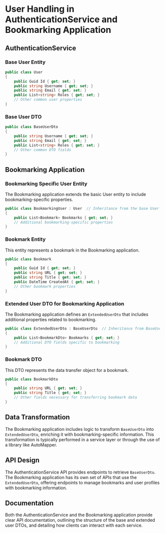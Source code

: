 
# User Handling in AuthenticationService and Bookmarking Application

## AuthenticationService

### Base User Entity

```csharp
public class User
{
    public Guid Id { get; set; }
    public string Username { get; set; }
    public string Email { get; set; }
    public List<string> Roles { get; set; }
    // Other common user properties
}
```

### Base User DTO

```csharp
public class BaseUserDto
{
    public string Username { get; set; }
    public string Email { get; set; }
    public List<string> Roles { get; set; }
    // Other common DTO fields
}
```

## Bookmarking Application

### Bookmarking Specific User Entity

The Bookmarking application extends the basic User entity to include bookmarking-specific properties.

```csharp
public class BookmarkingUser : User  // Inheritance from the base User entity
{
    public List<Bookmark> Bookmarks { get; set; }
    // Additional bookmarking-specific properties
}
```

### Bookmark Entity

This entity represents a bookmark in the Bookmarking application.

```csharp
public class Bookmark
{
    public Guid Id { get; set; }
    public string URL { get; set; }
    public string Title { get; set; }
    public DateTime CreatedAt { get; set; }
    // Other bookmark properties
}
```

### Extended User DTO for Bookmarking Application

The Bookmarking application defines an `ExtendedUserDto` that includes additional properties related to bookmarking.

```csharp
public class ExtendedUserDto : BaseUserDto  // Inheritance from BaseUserDto
{
    public List<BookmarkDto> Bookmarks { get; set; }
    // Additional DTO fields specific to bookmarking
}
```

### Bookmark DTO

This DTO represents the data transfer object for a bookmark.

```csharp
public class BookmarkDto
{
    public string URL { get; set; }
    public string Title { get; set; }
    // Other fields necessary for transferring bookmark data
}
```

## Data Transformation

The Bookmarking application includes logic to transform `BaseUserDto` into `ExtendedUserDto`, enriching it with bookmarking-specific information. This transformation is typically performed in a service layer or through the use of a library like AutoMapper.

## API Design

The AuthenticationService API provides endpoints to retrieve `BaseUserDto`. The Bookmarking application has its own set of APIs that use the `ExtendedUserDto`, offering endpoints to manage bookmarks and user profiles with bookmarking information.

## Documentation

Both the AuthenticationService and the Bookmarking application provide clear API documentation, outlining the structure of the base and extended user DTOs, and detailing how clients can interact with each service.
